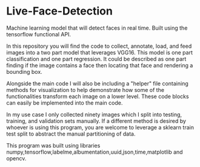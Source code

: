 # Live-Face-Detection
Machine learning model that will detect faces in real time. Built using the tensorflow functional API.

In this repository you will find the code to collect, annotate, load, and feed images into a two part model that leverages VGG16. This model is one part classification and one part regression. It could be described as one part finding if the image contains a face then locating that face and rendering a bounding box.

Alongside the main code I will also be including a "helper" file containing methods for visualization to help demonstrate how some of the functionalities transform each image on a lower level. These code blocks can easily be implemented into the main code. 

In my use case I only collected ninety images which I split into testing, training, and validation sets manually. If a different method is desired by whoever is using this program, you are welcome to leverage a sklearn train test split to abstract the manual partitioning of data. 

This program was built using libraries numpy,tensorflow,labelme,albumentation,uuid,json,time,matplotlib and opencv. 
